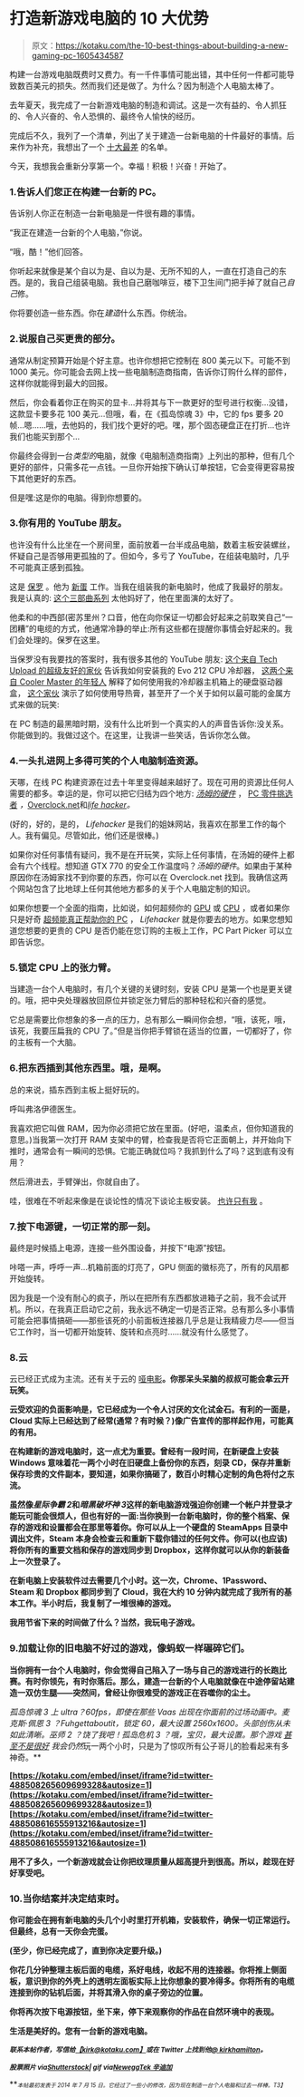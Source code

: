 # 打造新游戏电脑的 10 大优势

> 原文：<https://kotaku.com/the-10-best-things-about-building-a-new-gaming-pc-1605434587>

构建一台游戏电脑既费时又费力。有一千件事情可能出错，其中任何一件都可能导致数百美元的损失。然而我们还是做了。为什么？因为制造个人电脑太棒了。



去年夏天，我完成了一台新游戏电脑的制造和调试。这是一次有益的、令人抓狂的、令人兴奋的、令人恐惧的、最终令人愉快的经历。

完成后不久，我列了一个清单，列出了关于建造一台新电脑的十件最好的事情。后来作为补充，我想出了一个 [十大最差](https://kotaku.com/the-10-worst-things-about-building-a-new-gaming-pc-1606794540) 的名单。

今天，我想我会重新分享第一个。幸福！积极！兴奋！开始了。

### 1.告诉人们您正在构建一台新的 PC。

告诉别人你正在制造一台新电脑是一件很有趣的事情。

“我正在建造一台新的个人电脑，”你说。

“哦，酷！”他们回答。

你听起来就像是某个自以为是、自以为是、无所不知的人，一直在打造自己的东西。是的，我自己组装电脑。我也自己磨咖啡豆，楼下卫生间门把手掉了就自己*自己*修。

你将要创造一些东西。你在*建造*什么东西。你统治。

### 2.说服自己买更贵的部分。

通常从制定预算开始是个好主意。也许你想把它控制在 800 美元以下。可能不到 1000 美元。你可能会去网上找一些电脑制造商指南，告诉你订购什么样的部件，这样你就能得到最大的回报。

然后，你会看着你正在购买的显卡…并将其与下一款更好的型号进行权衡…没错，这款显卡要多花 100 美元…但哦，看，在《孤岛惊魂 3》中，它的 fps 要多 20 帧...嗯……哦，去他妈的，我们找个更好的吧。嘿，那个固态硬盘正在打折…也许我们也能买到那个…

你最终会得到一台*类型的*电脑，就像《电脑制造商指南》上列出的那种，但有几个更好的部件，只需多花一点钱。一旦你开始按下确认订单按钮，它会变得更容易按下其他更好的东西。

但是嘿:这是你的电脑。得到你想要的。

### 3.你有用的 YouTube 朋友。

也许没有什么比坐在一个房间里，面前放着一台半成品电脑，数着主板安装螺丝，怀疑自己是否够用更孤独的了。但如今，多亏了 YouTube，在组装电脑时，几乎不可能真正感到孤独。

这是 [保罗](https://twitter.com/paulhardware) 。他为 [新蛋](http://newegg.com) 工作。当我在组装我的新电脑时，他成了我最好的朋友。我是认真的: [这个三部曲系列](https://www.youtube.com/watch?v=lPIXAtNGGCw) 太他妈好了，他在里面演的太好了。

他柔和的中西部(密苏里州？口音，他在向你保证一切都会好起来之前取笑自己“一团糟”的电缆的方式，他通常冷静的举止:所有这些都在提醒你事情会好起来的。我们会处理的。保罗在这里。

当保罗没有我要找的答案时，我有很多其他的 YouTube 朋友: [这个来自 Tech Upload 的超级友好的家伙](https://www.youtube.com/watch?v=n47WBQI31eE) 告诉我如何安装我的 Evo 212 CPU 冷却器， [这两个来自 Cooler Master 的年轻人](https://www.youtube.com/watch?v=NGq5GZ4ShKA) 解释了如何使用我的冷却器主机箱上的硬盘驱动器盒， [这个家伙](https://www.youtube.com/watch?v=-hNgFNH7zhQ) 演示了如何使用导热膏，甚至开了一个关于如何以最可能的金属方式来做的玩笑:

在 PC 制造的最黑暗时期，没有什么比听到一个真实的人的声音告诉你:没关系。你能做到的。我做过这个。在这里，让我讲一些笑话，告诉你怎么做。

### 4.一头扎进网上多得可笑的个人电脑制造资源。

天哪，在线 PC 构建资源在过去十年里变得越来越好了。现在可用的资源比任何人需要的都多。幸运的是，你可以把它归结为四个地方: [*汤姆的硬件*](http://www.tomshardware.com/) ， [PC 零件挑选者](http://pcpartpicker.com/) *，*[Overclock.net](http://www.overclock.net/)和[*life hacker*](http://lifehacker.com)*。*

(好的，好的，是的， *Lifehacker* 是我们的姐妹网站，我喜欢在那里工作的每个人。我有偏见。尽管如此，他们还是很棒。)

如果你对任何事情有疑问，我不是在开玩笑，实际上任何事情，在汤姆的硬件上都会有六个线程。想知道 GTX 770 的安全工作温度吗？*汤姆的硬件*。如果由于某种原因你在汤姆家找不到你要的东西，你可以在 Overclock.net 找到。我确信这两个网站包含了比地球上任何其他地方都多的关于个人电脑定制的知识。

如果你想要一个全面的指南，比如说，如何超频你的 [GPU](http://lifehacker.com/how-to-overclock-your-video-card-and-boost-your-gaming-30799346) 或 [CPU](http://lifehacker.com/a-beginners-introduction-to-overclocking-your-intel-pr-5580998) ，或者如果你只是好奇 [超频能真正帮助你的 PC](http://lifehacker.com/myth-vs-fact-how-much-can-free-pc-tweaks-improve-gami-5846435) ， *Lifehacker* 就是你要去的地方。如果您想知道您想要的更贵的 CPU 是否仍能在您订购的主板上工作，PC Part Picker 可以立即告诉您。

### 5.锁定 CPU 上的张力臂。

当建造一台个人电脑时，有几个关键的关键时刻，安装 CPU 是第一个也是更关键的。哦，把中央处理器放回原位并锁定张力臂后的那种轻松和兴奋的感觉。

它总是需要比你想象的多一点的压力，总有那么一瞬间你会想，“哦，该死，哦，该死，我要压扁我的 CPU 了。”但是当你把手臂锁在适当的位置，一切都好了，你的主板有一个大脑。

### 6.把东西插到其他东西里。哦，是啊。

总的来说，插东西到主板上挺好玩的。

呼叫弗洛伊德医生。

我喜欢把它叫做 RAM，因为你必须把它放在里面。(好吧，温柔点，但你知道我的意思。)当我第一次打开 RAM 支架中的臂，检查我是否将它正面朝上，并开始向下推时，通常会有一瞬间的恐惧。它能正确就位吗？我抓到什么了吗？这到底有没有用？

然后滑进去，手臂弹出，你就自由了。

哇，很难在不听起来像是在谈论性的情况下谈论主板安装。 [也许只有我](http://kotaku.com/every-time-i-talk-about-farmville-it-sounds-like-im-ta-5941925) 。

### 7.按下电源键，一切正常的那一刻。

最终是时候插上电源，连接一些外围设备，并按下“电源”按钮。

咔嗒一声，呼呼一声…机箱前面的灯亮了，GPU 侧面的徽标亮了，所有的风扇都开始旋转。

因为我是一个没有耐心的疯子，所以在把所有东西都放进箱子之前，我不会试开机。所以，在我真正启动它之前，我永远不确定一切是否正常。总有那么多小事情可能会把事情搞砸——那些该死的小前面板连接器几乎总是让我精疲力尽——但当它工作时，当一切都开始旋转、旋转和点亮时……就没有什么感觉了。

### 8.云

云已经正式成为主流。还有关于云的 [哑电影](http://www.rottentomatoes.com/m/sex_tape_2014/)**。你那呆头呆脑的叔叔可能会拿云开玩笑。**

**云受欢迎的负面影响是，它已经成为一个令人讨厌的文化试金石。有利的一面是，Cloud 实际上已经达到了经常(通常？有时候？)像广告宣传的那样起作用，可能真的有用。**

**在构建新的游戏电脑时，这一点尤为重要。曾经有一段时间，在新硬盘上安装 Windows 意味着花一两个小时在旧硬盘上备份你的东西，刻录 CD，保存并重新保存珍贵的文件副本，要知道，如果你搞砸了，数百小时精心定制的角色将付之东流。**

**虽然像*星际争霸 2*和*暗黑破坏神 3*这样的新电脑游戏强迫你创建一个帐户并登录才能玩可能会很烦人，但也有好的一面:当你换到一台新电脑时，你的整个档案、保存的游戏和设置都会在那里等着你。你可以从上一个硬盘的 SteamApps 目录中调出文件，Steam 本身会检查云和重新下载你错过的任何文件。你可以(也应该)将你所有的重要文档和保存的游戏同步到 Dropbox，这样你就可以从你的新装备上一次登录了。**

**在新电脑上安装软件过去需要几个小时。这一次，Chrome、1Password、Steam 和 Dropbox 都同步到了 Cloud，我在大约 10 分钟内就完成了我所有的基本工作。半小时后，我复制了一堆很棒的游戏。**

**我用节省下来的时间做了什么？当然，我玩电子游戏。**

### **9.加载让你的旧电脑不好过的游戏，像蚂蚁一样碾碎它们。**

**当你拥有一台个人电脑时，你会觉得自己陷入了一场与自己的游戏进行的长跑比赛。有时你领先，有时你落后。那么，建造一台新的个人电脑就像在中途停留站建造一双仿生腿——突然间，曾经让你很难受的游戏正在吞噬你的尘土。**

***孤岛惊魂 3* 上 ultra？60fps，即使在那些 Vaas 出现在你面前的过场动画中。*麦克斯·佩恩 3* ？Fuhgettaboutit，锁定 60，最大设置 2560x1600。头部创伤从未如此清晰。*巫师 2* ？饶了我吧！*孤岛危机 3* ？哦，宝贝，最大设置。那个游戏 [甚至不是很好](http://kotaku.com/crysis-3-the-kotaku-review-5985181) 我会*仍然*玩一两个小时，只是为了惊叹所有公子哥儿的脸看起来有多神奇。**

 **[https://kotaku.com/embed/inset/iframe?id=twitter-488508265609699328&autosize=1](https://kotaku.com/embed/inset/iframe?id=twitter-488508265609699328&autosize=1)**  **[https://kotaku.com/embed/inset/iframe?id=twitter-488508616555913216&autosize=1](https://kotaku.com/embed/inset/iframe?id=twitter-488508616555913216&autosize=1)** 

**用不了多久，一个新游戏就会让你把纹理质量从超高提升到很高。所以，趁现在好好享受吧。**

### **10.当你结案并决定结束时。**

**你可能会在拥有新电脑的头几个小时里打开机箱，安装软件，确保一切正常运行。但最终，总有一天你会完蛋。**

**(至少，你已经完成了，直到你决定要升级。)**

**你花几分钟整理主板后面的电缆，系好电线，收起不用的连接器。你将推上侧面板，意识到你的外壳上的透明左面板实际上比你想象的要冷得多。你将所有的电缆连接到你的钻机后面，并将其滑入你的桌子旁边的位置。**

**你将再次按下电源按钮，坐下来，停下来观察你的作品在自然环境中的表现。**

**生活是美好的。您有一台新的游戏电脑。**

**<small>*联系本帖作者，写信给*</small>[<small>*【kirk@kotaku.com】*</small>](mailto:kirk@kotaku.com)<small>*或在 Twitter 上找到他*</small>[<small>*@ kirkhamilton*</small>](https://twitter.com/kirkhamilton)<small>*。*</small>**

**<small>*股票照片 via*</small>[<small>*Shutterstock*</small>](http://shutterstock.com)<small>*| gif via*</small>[<small>*Newegg*</small>](https://www.youtube.com/watch?v=lPIXAtNGGCw)<small></small>*[<small>*Tek 辛迪加*</small>](https://www.youtube.com/watch?v=-hNgFNH7zhQ)<small></small>***

***<small><small>*本帖最初发表于 2014 年 7 月 15 日。它经过了一些小的修改，因为现在制造一台个人电脑和过去一样棒。*T3】</small></small>***

***<small></small>***